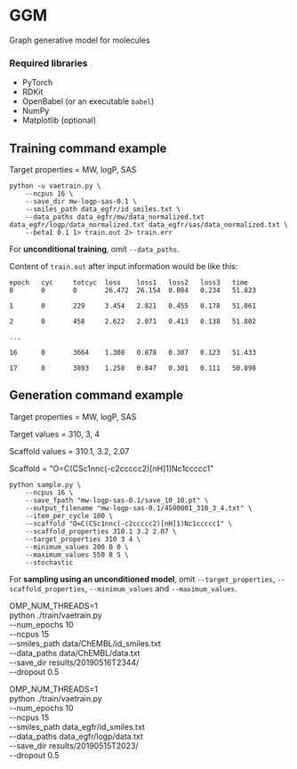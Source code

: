 # GGM 
Graph generative model for molecules

### Required libraries
- PyTorch
- RDKit
- OpenBabel (or an executable `babel`)
- NumPy
- Matplotlib (optional)

## Training command example
Target properties = MW, logP, SAS

```
python -u vaetrain.py \
    --ncpus 16 \
    --save_dir mw-logp-sas-0.1 \
    --smiles_path data_egfr/id_smiles.txt \
    --data_paths data_egfr/mw/data_normalized.txt data_egfr/logp/data_normalized.txt data_egfr/sas/data_normalized.txt \
    --beta1 0.1 1> train.out 2> train.err
```
For **unconditional training**, omit `--data_paths`.

Content of `train.out` after input information would be like this:
```
epoch   cyc     totcyc  loss    loss1   loss2   loss3   time
0       0       0       26.472  26.154  0.084   0.234   51.823

1       0       229     3.454   2.821   0.455   0.178   51.861

2       0       458     2.622   2.071   0.413   0.138   51.802

...

16      0       3664    1.308   0.878   0.307   0.123   51.433

17      0       3893    1.258   0.847   0.301   0.111   50.898
```

## Generation command example
Target properties = MW, logP, SAS

Target values = 310, 3, 4

Scaffold values = 310.1, 3.2, 2.07

Scaffold = "O=C(CSc1nnc(-c2ccccc2)[nH]1)Nc1ccccc1"
```
python sample.py \
    --ncpus 16 \
    --save_fpath "mw-logp-sas-0.1/save_10_10.pt" \
    --output_filename "mw-logp-sas-0.1/4S00001_310_3_4.txt" \
    --item_per_cycle 100 \
    --scaffold "O=C(CSc1nnc(-c2ccccc2)[nH]1)Nc1ccccc1" \
    --scaffold_properties 310.1 3.2 2.07 \
    --target_properties 310 3 4 \
    --minimum_values 200 0 0 \
    --maximum_values 550 8 5 \
    --stochastic
```
For **sampling using an unconditioned  model**, omit `--target_properties`, `--scaffold_properties`, `--minimum_values` and `--maximum_values`.


OMP_NUM_THREADS=1 \
python ./train/vaetrain.py \
--num_epochs 10 \
--ncpus 15 \
--smiles_path data/ChEMBL/id_smiles.txt \
--data_paths data/ChEMBL/data.txt \
--save_dir results/20190516T2344/ \
--dropout 0.5

OMP_NUM_THREADS=1 \
python ./train/vaetrain.py \
--num_epochs 10 \
--ncpus 15 \
--smiles_path data_egfr/id_smiles.txt \
--data_paths data_egfr/logp/data.txt \
--save_dir results/20190515T2023/ \
--dropout 0.5
